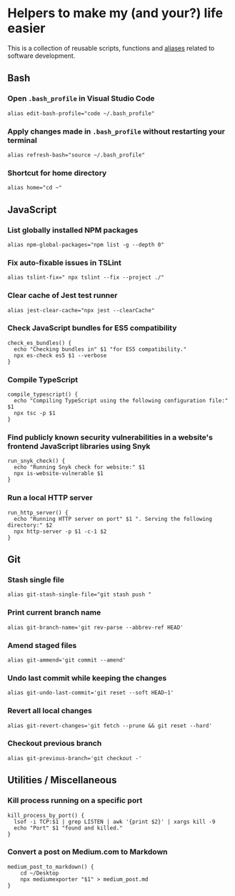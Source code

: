 # Helpers to make my (and your?) life easier

This is a collection of reusable scripts, functions and [aliases](https://en.wikipedia.org/wiki/Alias_(Mac_OS)) related to software development.

## Bash

### Open `.bash_profile` in Visual Studio Code
```
alias edit-bash-profile="code ~/.bash_profile"
```

### Apply changes made in `.bash_profile` without restarting your terminal
```
alias refresh-bash="source ~/.bash_profile"
```

### Shortcut for home directory

```
alias home="cd ~"
```

## JavaScript

### List globally installed NPM packages

```
alias npm-global-packages="npm list -g --depth 0"
```

### Fix auto-fixable issues in TSLint

```
alias tslint-fix=" npx tslint --fix --project ./"
```

### Clear cache of Jest test runner

```
alias jest-clear-cache="npx jest --clearCache"
```

### Check JavaScript bundles for ES5 compatibility

```
check_es_bundles() {
  echo "Checking bundles in" $1 "for ES5 compatibility."
  npx es-check es5 $1 --verbose
}
```

### Compile TypeScript

```
compile_typescript() {
  echo "Compiling TypeScript using the following configuration file:" $1
  npx tsc -p $1
}
```

### Find publicly known security vulnerabilities in a website's frontend JavaScript libraries using Snyk

```
run_snyk_check() {
  echo "Running Snyk check for website:" $1
  npx is-website-vulnerable $1
}
```

### Run a local HTTP server

```
run_http_server() {
  echo "Running HTTP server on port" $1 ". Serving the following directory:" $2
  npx http-server -p $1 -c-1 $2
}
```

## Git

### Stash single file

```
alias git-stash-single-file="git stash push "
```

### Print current branch name

```
alias git-branch-name='git rev-parse --abbrev-ref HEAD'
```

### Amend staged files

```
alias git-ammend='git commit --amend'
```

### Undo last commit while keeping the changes

```
alias git-undo-last-commit='git reset --soft HEAD~1'
```

### Revert all local changes

```
alias git-revert-changes='git fetch --prune && git reset --hard'
```

### Checkout previous branch

```
alias git-previous-branch='git checkout -'
```

## Utilities / Miscellaneous

### Kill process running on a specific port

```
kill_process_by_port() {
  lsof -i TCP:$1 | grep LISTEN | awk '{print $2}' | xargs kill -9
  echo "Port" $1 "found and killed."
}
```

### Convert a post on Medium.com to Markdown

```
medium_post_to_markdown() {
    cd ~/Desktop
    npx mediumexporter "$1" > medium_post.md
}
```
